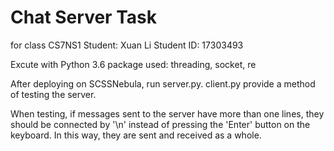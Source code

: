 # Chat Server Task
for class CS7NS1
Student: Xuan Li
Student ID: 17303493

Excute with Python 3.6
package used: threading, socket, re

After deploying on SCSSNebula, run server.py. 
client.py provide a method of testing the server.

When testing, if messages sent to the server have more than one lines, they should be connected by '\n' instead of pressing the 'Enter' button on the keyboard. In this way, they are sent and received as a whole.
